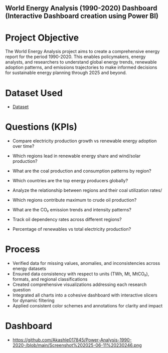 ## World Energy Analysis (1990-2020) Dashboard (Interactive Dashboard creation using Power BI)

# Project Objective
The World Energy Analysis project aims to create a comprehensive energy report for the period 1990-2020. This enables policymakers, energy analysts, and researchers to understand global energy trends, renewable adoption patterns, and emissions trajectories to make informed decisions for sustainable energy planning through 2025 and beyond.

# Dataset Used
- <a href="https://github.com/Akashle017845/Power-Analysis-1990-2020-/blob/main/Energy.xlsx">Dataset</a>

# Questions (KPIs)

- Compare electricity production growth vs renewable energy adoption over time?

- Which regions lead in renewable energy share and wind/solar production?

- What are the coal production and consumption patterns by region?

- Which countries are the top energy producers globally?

- Analyze the relationship between regions and their coal utilization rates/

- Which regions contribute maximum to crude oil production?

- What are the CO₂ emission trends and intensity patterns?

- Track oil dependency rates across different regions?

- Percentage of renewables vs total electricity production?

# Process

- Verified data for missing values, anomalies, and inconsistencies across energy datasets
- Ensured data consistency with respect to units (TWh, Mt, MtCO₂), formats, and regional classifications
- Created comprehensive visualizations addressing each research question
- Integrated all charts into a cohesive dashboard with interactive slicers for dynamic filtering
- Applied consistent color schemes and annotations for clarity and impact

# Dashboard 
- https://github.com/Akashle017845/Power-Analysis-1990-2020-/blob/main/Screenshot%202025-06-11%20230246.png
